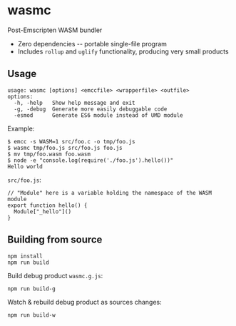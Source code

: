 # wasmc

Post-Emscripten WASM bundler

- Zero dependencies -- portable single-file program
- Includes `rollup` and `uglify` functionality, producing very small products


## Usage

```
usage: wasmc [options] <emccfile> <wrapperfile> <outfile>
options:
  -h, -help   Show help message and exit
  -g, -debug  Generate more easily debuggable code
  -esmod      Generate ES6 module instead of UMD module
```

Example:

```
$ emcc -s WASM=1 src/foo.c -o tmp/foo.js
$ wasmc tmp/foo.js src/foo.js foo.js
$ mv tmp/foo.wasm foo.wasm
$ node -e "console.log(require('./foo.js').hello())"
Hello world
```

`src/foo.js`:

```
// "Module" here is a variable holding the namespace of the WASM module
export function hello() {
  Module["_hello"]()
}
```


## Building from source

```
npm install
npm run build
```

Build debug product `wasmc.g.js`:

```
npm run build-g
```

Watch & rebuild debug product as sources changes:

```
npm run build-w
```
